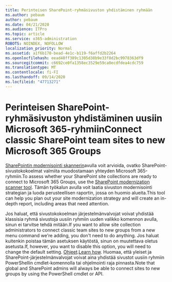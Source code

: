 ```yaml
---
title: Perinteisen SharePoint-ryhmäsivuston yhdistäminen ryhmään
ms.author: pebaum
author: pebaum
ms.date: 04/21/2020
ms.audience: ITPro
ms.topic: article
ms.service: o365-administration
ROBOTS: NOINDEX, NOFOLLOW
localization_priority: Normal
ms.assetid: a1f6b170-bead-4e1c-b119-f6affd2b2264
ms.openlocfilehash: eead48ff389c1305d38b9e33f8d2bc9978363df9
ms.sourcegitcommit: c6692ce0fa1358ec3529e59ca0ecdfdea4cdc759
ms.translationtype: MT
ms.contentlocale: fi-FI
ms.lasthandoff: 09/14/2020
ms.locfileid: "47713271"
---
```

# <a name="connect-classic-sharepoint-team-sites-to-new-microsoft-365-groups"></a><span data-ttu-id="167bb-102">Perinteisen SharePoint-ryhmäsivuston yhdistäminen uusiin Microsoft 365-ryhmiin</span><span class="sxs-lookup"><span data-stu-id="167bb-102">Connect classic SharePoint team sites to new Microsoft 365 Groups</span></span>

<span data-ttu-id="167bb-103">[SharePointin modernisointi skannerin](https://go.microsoft.com/fwlink/?linkid=873066)avulla voit arvioida, ovatko SharePoint-sivustokokoelmat valmiita muodostamaan yhteyden Microsoft 365-ryhmiin.</span><span class="sxs-lookup"><span data-stu-id="167bb-103">To assess whether your SharePoint site collections are ready to connect to Microsoft 365 Groups, use the [SharePoint modernization scanner tool](https://go.microsoft.com/fwlink/?linkid=873066).</span></span> <span data-ttu-id="167bb-104">Tämän työkalun avulla voit laatia sivuston modernisointi strategian ja luoda perusteellisen raportin, jossa on huomio alueita.</span><span class="sxs-lookup"><span data-stu-id="167bb-104">This tool can help you plan out your site modernization strategy and will create an in-depth report, including areas that need attention.</span></span>
  
<span data-ttu-id="167bb-105">Jos haluat, että sivustokokoelman järjestelmänvalvojat voivat yhdistää klassisia ryhmä sivustoja uusiin ryhmiin uuden valikko komennon avulla, sinun ei tarvitse tehdä mitään.</span><span class="sxs-lookup"><span data-stu-id="167bb-105">If you want to allow site collection administrators to connect classic team sites to new groups from a new menu command we're adding, you don't need to do anything.</span></span> <span data-ttu-id="167bb-106">Jos haluat kuitenkin poistaa tämän asetuksen käytöstä, sinun on muutettava oletus asetusta.</span><span class="sxs-lookup"><span data-stu-id="167bb-106">If, however, you want to disable this option, you will need to change the default setting.</span></span> <span data-ttu-id="167bb-107">[Ohjeet](https://go.microsoft.com/fwlink/?linkid=2004316).</span><span class="sxs-lookup"><span data-stu-id="167bb-107">[Learn how](https://go.microsoft.com/fwlink/?linkid=2004316).</span></span> <span data-ttu-id="167bb-108">Huomaa, että yleiset ja SharePoint-järjestelmänvalvojat voivat aina yhdistää sivustot uusiin ryhmiin PowerShellin cmdlet-komennolla tai ohjelmointi raja pinnasta.</span><span class="sxs-lookup"><span data-stu-id="167bb-108">Note that global and SharePoint admins will always be able to connect sites to new groups by using the PowerShell cmdlet or API.</span></span>
  

